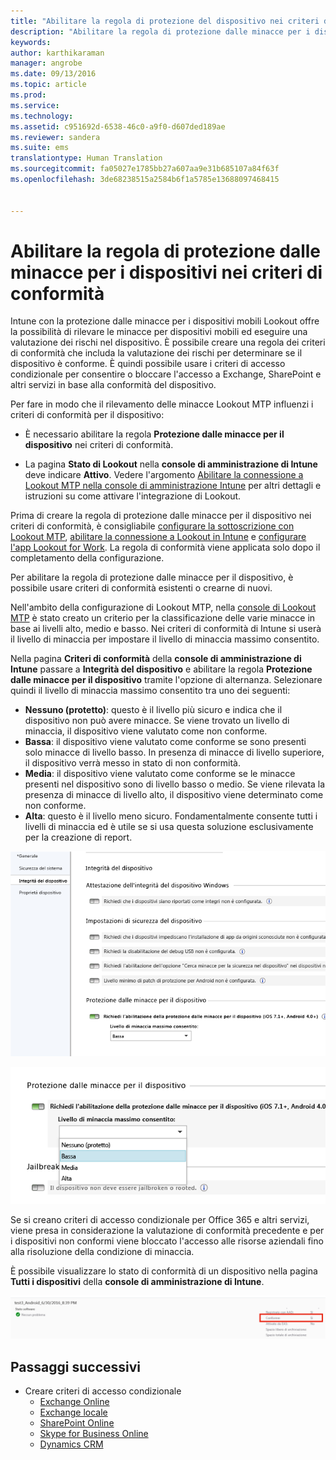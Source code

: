```yaml
---
title: "Abilitare la regola di protezione del dispositivo nei criteri di conformità | Microsoft Intune"
description: "Abilitare la regola di protezione dalle minacce per i dispositivi mobili nei criteri di conformità del dispositivo."
keywords: 
author: karthikaraman
manager: angrobe
ms.date: 09/13/2016
ms.topic: article
ms.prod: 
ms.service: 
ms.technology: 
ms.assetid: c951692d-6538-46c0-a9f0-d607ded189ae
ms.reviewer: sandera
ms.suite: ems
translationtype: Human Translation
ms.sourcegitcommit: fa05027e1785bb27a607aa9e31b685107a84f63f
ms.openlocfilehash: 3de68238515a2584b6f1a5785e13688097468415


---
```


# Abilitare la regola di protezione dalle minacce per i dispositivi nei criteri di conformità
Intune con la protezione dalle minacce per i dispositivi mobili Lookout offre la possibilità di rilevare le minacce per dispositivi mobili ed eseguire una valutazione dei rischi nel dispositivo. È possibile creare una regola dei criteri di conformità che includa la valutazione dei rischi per determinare se il dispositivo è conforme. È quindi possibile usare i criteri di accesso condizionale per consentire o bloccare l'accesso a Exchange, SharePoint e altri servizi in base alla conformità del dispositivo.

Per fare in modo che il rilevamento delle minacce Lookout MTP influenzi i criteri di conformità per il dispositivo:

* È necessario abilitare la regola **Protezione dalle minacce per il dispositivo** nei criteri di conformità.

* La pagina **Stato di Lookout** nella **console di amministrazione di Intune** deve indicare **Attivo**. Vedere l'argomento [Abilitare la connessione a Lookout MTP nella console di amministrazione Intune](enable-lookout-mtp-connection-in-intune.md) per altri dettagli e istruzioni su come attivare l'integrazione di Lookout.


Prima di creare la regola di protezione dalle minacce per il dispositivo nei criteri di conformità, è consigliabile [configurare la sottoscrizione con Lookout MTP](set-up-your-subscription-with-lookout-mtp.md), [abilitare la connessione a Lookout in Intune](enable-lookout-mtp-connection-in-intune.md) e [configurare l'app Lookout for Work](configure-and-deploy-lookout-for-work-apps.md). La regola di conformità viene applicata solo dopo il completamento della configurazione.

Per abilitare la regola di protezione dalle minacce per il dispositivo, è possibile usare criteri di conformità esistenti o crearne di nuovi.

Nell'ambito della configurazione di Lookout MTP, nella [console di Lookout MTP](https://aad.lookout.com) è stato creato un criterio per la classificazione delle varie minacce in base ai livelli alto, medio e basso. Nei criteri di conformità di Intune si userà il livello di minaccia per impostare il livello di minaccia massimo consentito.

Nella pagina **Criteri di conformità** della **console di amministrazione di Intune** passare a **Integrità del dispositivo** e abilitare la regola **Protezione dalle minacce per il dispositivo** tramite l'opzione di alternanza. Selezionare quindi il livello di minaccia massimo consentito tra uno dei seguenti:
* **Nessuno (protetto)**: questo è il livello più sicuro e  indica che il dispositivo non può avere minacce.  Se viene trovato un livello di minaccia, il dispositivo viene valutato come non conforme.  
* **Bassa**: il dispositivo viene valutato come conforme se sono presenti solo minacce di livello basso. In presenza di minacce di livello superiore, il dispositivo verrà messo in stato di non conformità.
* **Media**: il dispositivo viene valutato come conforme se le minacce presenti nel dispositivo sono di livello basso o medio. Se viene rilevata la presenza di minacce di livello alto, il dispositivo viene determinato come non conforme.
* **Alta**: questo è il livello meno sicuro. Fondamentalmente consente tutti i livelli di minaccia ed è utile se si usa questa soluzione esclusivamente per la creazione di report.

![screenshot che mostra l'impostazione della regola di protezione dalle minacce per il dispositivo ](../media/mtp/mtp-compliance-policy-rule.png)

![screenshot che mostra l'opzione del livello di minaccia per l'impostazione della regola di protezione dalle minacce per il dispositivo](../media/mtp/mtp-compliance-policy-setting.png)

Se si creano criteri di accesso condizionale per Office 365 e altri servizi, viene presa in considerazione la valutazione di conformità precedente e per i dispositivi non conformi viene bloccato l'accesso alle risorse aziendali fino alla risoluzione della condizione di minaccia.

È possibile visualizzare lo stato di conformità di un dispositivo nella pagina **Tutti i dispositivi** della **console di amministrazione di Intune**.

![screenshot della pagina dei dispositivi nella console di amministrazione Intune che mostra lo stato di conformità di un dispositivo](../media/mtp/mtp-device-status-intune-console.png)

## Passaggi successivi
* Creare criteri di accesso condizionale
  * [Exchange Online](restrict-access-to-exchange-online-with-microsoft-intune.md)
  * [Exchange locale](restrict-access-to-exchange-onpremises-with-microsoft-intune.md)
  * [SharePoint Online](restrict-access-to-sharepoint-online-with-microsoft-intune.md)
  * [Skype for Business Online](restrict-access-to-skype-for-business-online-with-microsoft-intune,md)
  * [Dynamics CRM](restrict-access-to-dynamics-crm-online-with-microsoft-intune.md)



<!--HONumber=Sep16_HO3-->


